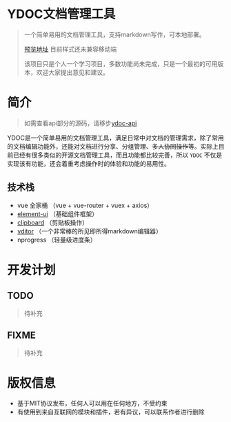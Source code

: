 
# YDOC文档管理工具

> 一个简单易用的文档管理工具，支持markdown写作，可本地部署。
>
> [预览地址](https://www.yes-api.com)  目前样式还未兼容移动端
>
> 该项目只是个人一个学习项目，多数功能尚未完成，只是一个最初的可用版本，欢迎大家提出意见和建议。


# 简介

> 如需查看api部分的源码，请移步[ydoc-api](https://github.com/yesccx/ydoc-api)

YDOC是一个简单易用的文档管理工具，满足日常中对文档的管理需求，除了常用的文档编辑功能外，还能对文档进行分享、分组管理、~~多人协同操作~~等。实际上目前已经有很多类似的开源文档管理工具，而且功能都比较完善，所以 `YDOC` 不仅是实现该有功能，还会着重考虑操作时的体验和功能的易用性。


## 技术栈

- vue 全家桶 （vue + vue-router + vuex + axios）
- [element-ui](https://element.eleme.io/) （基础组件框架）
- [clipboard](http://www.clipboardjs.cn/) （剪贴板操作）
- [vditor](https://github.com/Vanessa219/vditor) （一个非常棒的所见即所得markdown编辑器）
- nprogress （轻量级进度条）


# 开发计划

## TODO

> 待补充


## FIXME

> 待补充


# 版权信息

- 基于MIT协议发布，任何人可以用在任何地方，不受约束
- 有使用到来自互联网的模块和插件，若有异议，可以联系作者进行删除
